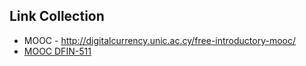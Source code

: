 ## Link Collection
* MOOC - http://digitalcurrency.unic.ac.cy/free-introductory-mooc/
* [MOOC DFIN-511](http://digitalcurrency.unic.ac.cy/free-introductory-mooc/)
